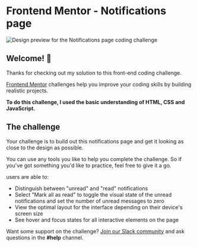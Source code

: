 # Frontend Mentor - Notifications page

![Design preview for the Notifications page coding challenge](./design/desktop-preview.jpg)

## Welcome! 👋

Thanks for checking out my solution to this front-end coding challenge.

[Frontend Mentor](https://www.frontendmentor.io) challenges help you improve your coding skills by building realistic projects.

**To do this challenge, I used the basic understanding of HTML, CSS and JavaScript.**

## The challenge

Your challenge is to build out this notifications page and get it looking as close to the design as possible.

You can use any tools you like to help you complete the challenge. So if you've got something you'd like to practice, feel free to give it a go.

users are able to: 

- Distinguish between "unread" and "read" notifications
- Select "Mark all as read" to toggle the visual state of the unread notifications and set the number of unread messages to zero
- View the optimal layout for the interface depending on their device's screen size
- See hover and focus states for all interactive elements on the page

Want some support on the challenge? [Join our Slack community](https://www.frontendmentor.io/slack) and ask questions in the **#help** channel.


